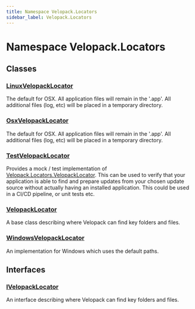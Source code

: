 ```yaml
---
title: Namespace Velopack.Locators
sidebar_label: Velopack.Locators
---
```

# Namespace Velopack.Locators
## Classes
### [LinuxVelopackLocator](../Velopack.Locators/LinuxVelopackLocator.md)
The default for OSX. All application files will remain in the '.app'.
All additional files (log, etc) will be placed in a temporary directory.
### [OsxVelopackLocator](../Velopack.Locators/OsxVelopackLocator.md)
The default for OSX. All application files will remain in the '.app'.
All additional files (log, etc) will be placed in a temporary directory.
### [TestVelopackLocator](../Velopack.Locators/TestVelopackLocator.md)
Provides a mock / test implementation of [Velopack.Locators.VelopackLocator](../Velopack.Locators/VelopackLocator.md). This can be used to verify that
your application is able to find and prepare updates from your chosen update source without actually
having an installed application. This could be used in a CI/CD pipeline, or unit tests etc.
### [VelopackLocator](../Velopack.Locators/VelopackLocator.md)
A base class describing where Velopack can find key folders and files.
### [WindowsVelopackLocator](../Velopack.Locators/WindowsVelopackLocator.md)
An implementation for Windows which uses the default paths.
## Interfaces
### [IVelopackLocator](../Velopack.Locators/IVelopackLocator.md)
An interface describing where Velopack can find key folders and files.
